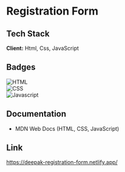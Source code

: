 
# Registration Form




## Tech Stack

**Client:**  Html, Css, JavaScript



## Badges

![HTML](https://img.shields.io/badge/HTML-5-blue)  
![CSS](https://img.shields.io/badge/CSS-3-blue)  
![Javascript](https://img.shields.io/badge/JavaScript-ES6-yellow)    




## Documentation

- MDN Web Docs (HTML, CSS, JavaScript)




## Link 

https://deepak-registration-form.netlify.app/

